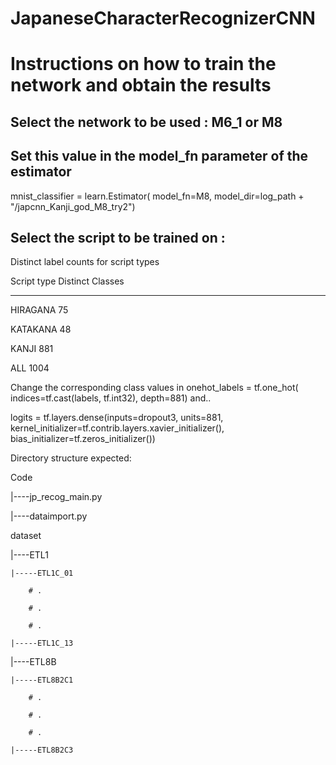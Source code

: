 # JapaneseCharacterRecognizerCNN

# Instructions on how to train the network and obtain the results

## Select the network to be used : M6_1 or M8
## Set this value in the model_fn parameter of the estimator

   mnist_classifier = learn.Estimator(
       model_fn=M8, model_dir=log_path + "/japcnn_Kanji_god_M8_try2")

## Select the script to be trained on :
Distinct label counts for script types


Script type		Distinct Classes
	
-----------		----------------
HIRAGANA		75
	
KATAKANA		48
	
KANJI			881
	
ALL			1004

Change the corresponding class values in
onehot_labels = tf.one_hot(
      indices=tf.cast(labels, tf.int32), depth=881)
and..

logits = tf.layers.dense(inputs=dropout3, units=881, kernel_initializer=tf.contrib.layers.xavier_initializer(),
      bias_initializer=tf.zeros_initializer())

Directory structure expected:

Code

|----jp_recog_main.py

|----dataimport.py

dataset

|----ETL1

	|-----ETL1C_01
  
		# .
    
		# .
    
		# .
    
	|-----ETL1C_13
|----ETL8B

	|-----ETL8B2C1
  
		# .
    
		# .
    
		# .
    
	|-----ETL8B2C3


